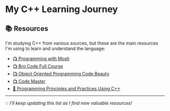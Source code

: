 # My C++ Learning Journey  

## 📚 Resources  

I'm studying C++ from various sources, but these are the main resources I'm using to learn and understand the language:  

- [📺 Programming with Mosh](https://www.youtube.com/watch?v=ZzaPdXTrSb8&ab_channel=ProgrammingwithMosh)  
- [📺 Bro Code Full Course](https://www.youtube.com/watch?v=-TkoO8Z07hI&t=10280s&pp=ugMICgJwdBABGAHKBQdicm9jb2Rl)  
- [📺 Object Oriented Programming Code Beauty](https://www.youtube.com/watch?v=wN0x9eZLix4)  
- [📺 Code Master](https://www.youtube.com/watch?v=D93gQfKcDcs&list=PLS9G7A6kaaHNm-p5Pse3nMadC2izi_rvW)  
- [📖 Programming Principles and Practices Using C++](https://dl.icdst.org/pdfs/files3/fef0590f02fa06bb42cba558fbc9e51c.pdf)  

---

💡 *I'll keep updating this list as I find new valuable resources!*  
